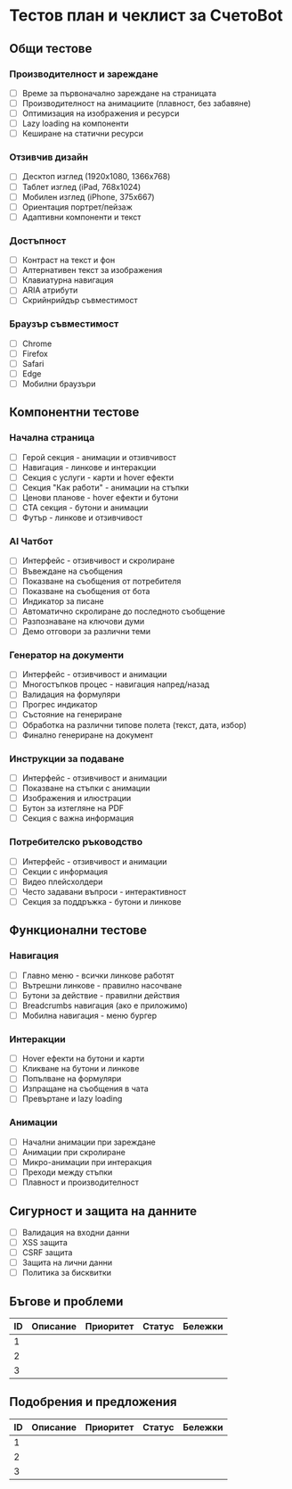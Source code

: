 # Тестов план и чеклист за СчетоBot

## Общи тестове

### Производителност и зареждане
- [ ] Време за първоначално зареждане на страницата
- [ ] Производителност на анимациите (плавност, без забавяне)
- [ ] Оптимизация на изображения и ресурси
- [ ] Lazy loading на компоненти
- [ ] Кеширане на статични ресурси

### Отзивчив дизайн
- [ ] Десктоп изглед (1920x1080, 1366x768)
- [ ] Таблет изглед (iPad, 768x1024)
- [ ] Мобилен изглед (iPhone, 375x667)
- [ ] Ориентация портрет/пейзаж
- [ ] Адаптивни компоненти и текст

### Достъпност
- [ ] Контраст на текст и фон
- [ ] Алтернативен текст за изображения
- [ ] Клавиатурна навигация
- [ ] ARIA атрибути
- [ ] Скрийнрийдър съвместимост

### Браузър съвместимост
- [ ] Chrome
- [ ] Firefox
- [ ] Safari
- [ ] Edge
- [ ] Мобилни браузъри

## Компонентни тестове

### Начална страница
- [ ] Герой секция - анимации и отзивчивост
- [ ] Навигация - линкове и интеракции
- [ ] Секция с услуги - карти и hover ефекти
- [ ] Секция "Как работи" - анимации на стъпки
- [ ] Ценови планове - hover ефекти и бутони
- [ ] CTA секция - бутони и анимации
- [ ] Футър - линкове и отзивчивост

### AI Чатбот
- [ ] Интерфейс - отзивчивост и скролиране
- [ ] Въвеждане на съобщения
- [ ] Показване на съобщения от потребителя
- [ ] Показване на съобщения от бота
- [ ] Индикатор за писане
- [ ] Автоматично скролиране до последното съобщение
- [ ] Разпознаване на ключови думи
- [ ] Демо отговори за различни теми

### Генератор на документи
- [ ] Интерфейс - отзивчивост и анимации
- [ ] Многостъпков процес - навигация напред/назад
- [ ] Валидация на формуляри
- [ ] Прогрес индикатор
- [ ] Състояние на генериране
- [ ] Обработка на различни типове полета (текст, дата, избор)
- [ ] Финално генериране на документ

### Инструкции за подаване
- [ ] Интерфейс - отзивчивост и анимации
- [ ] Показване на стъпки с анимации
- [ ] Изображения и илюстрации
- [ ] Бутон за изтегляне на PDF
- [ ] Секция с важна информация

### Потребителско ръководство
- [ ] Интерфейс - отзивчивост и анимации
- [ ] Секции с информация
- [ ] Видео плейсхолдери
- [ ] Често задавани въпроси - интерактивност
- [ ] Секция за поддръжка - бутони и линкове

## Функционални тестове

### Навигация
- [ ] Главно меню - всички линкове работят
- [ ] Вътрешни линкове - правилно насочване
- [ ] Бутони за действие - правилни действия
- [ ] Breadcrumbs навигация (ако е приложимо)
- [ ] Мобилна навигация - меню бургер

### Интеракции
- [ ] Hover ефекти на бутони и карти
- [ ] Кликване на бутони и линкове
- [ ] Попълване на формуляри
- [ ] Изпращане на съобщения в чата
- [ ] Превъртане и lazy loading

### Анимации
- [ ] Начални анимации при зареждане
- [ ] Анимации при скролиране
- [ ] Микро-анимации при интеракция
- [ ] Преходи между стъпки
- [ ] Плавност и производителност

## Сигурност и защита на данните
- [ ] Валидация на входни данни
- [ ] XSS защита
- [ ] CSRF защита
- [ ] Защита на лични данни
- [ ] Политика за бисквитки

## Бъгове и проблеми

| ID | Описание | Приоритет | Статус | Бележки |
|----|----------|-----------|--------|---------|
| 1  |          |           |        |         |
| 2  |          |           |        |         |
| 3  |          |           |        |         |

## Подобрения и предложения

| ID | Описание | Приоритет | Статус | Бележки |
|----|----------|-----------|--------|---------|
| 1  |          |           |        |         |
| 2  |          |           |        |         |
| 3  |          |           |        |         |
